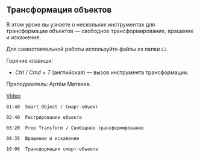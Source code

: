 ## Трансформация объектов

В этом уроке вы узнаете о нескольких инструментах для трансформации объектов — свободное трансформирование, вращение и искажение. 

Для самостоятельной работы используйте файлы из папки `L2`. 

Горячие клавиши:

* *Ctrl* / *Cmd* + *T* (английская) — вызов инcтрумента трансформации. 

Преподаватель: Артём Матвеев.

[Video](https://player.softculture.cc/embed/online/PSH/PSH_25.25.11_L2-7_Transformation)

``` chapters
01:40  Smart Object / Смарт-объект

02:40  Растрирование объекта

03:20  Free Transform / Свободное трансформирование

08:35  Вращение и искажение

10:06  Трансформация смарт-объекта
```